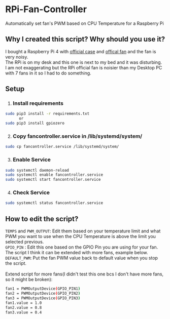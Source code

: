 # RPi-Fan-Controller
Automatically set fan's PWM based on CPU Temperature for a Raspberry Pi

## Why I created this script? Why should you use it?
I bought a Raspberry Pi 4 with [official case](https://www.raspberrypi.org/products/raspberry-pi-4-case/) and [offical fan](https://www.raspberrypi.org/products/raspberry-pi-4-case-fan/) and the fan is very noisy.<br>
The RPi is on my desk and this one is next to my bed and it was disturbing.<br>
I am not exaggerating but the RPi official fan is noisier than my Desktop PC with 7 fans in it so I had to do something.

## Setup
1. ### Install requirements
```bash
sudo pip3 install -r requirements.txt 
      or
sudo pip3 install gpiozero
```

2. ### Copy fancontroller.service in /lib/systemd/system/
```bash
sudo cp fancontroller.service /lib/systemd/system/
```

3. ### Enable Service
```bash
sudo systemctl daemon-reload
sudo systemctl enable fancontroller.service
sudo systemctl start fancontroller.service
```

4. ### Check Service
```bash
sudo systemctl status fancontroller.service
```
## How to edit the script?
```TEMPS``` and ```PWM_OUTPUT```: Edit them based on your temperature limit and what PWM you want to use when the CPU Temperature is above the limit you selected previous.<br>
```GPIO_PIN``` : Edit this one based on the GPIO Pin you are using for your fan. The script I think it can be extended with more fans, example below.<br>
```DEFAULT_PWM```: Put the fan PWM value back to default value when you stop the script.<br><br>
Extend script for more fans(I didn't test this one bcs I don't have more fans, so it might be broken):
```bash
fan1 = PWMOutputDevice(GPIO_PIN1)
fan2 = PWMOutputDevice(GPIO_PIN2)
fan3 = PWMOutputDevice(GPIO_PIN3)
fan1.value = 1.0
fan2.value = 0.8
fan3.value = 0.4
```
